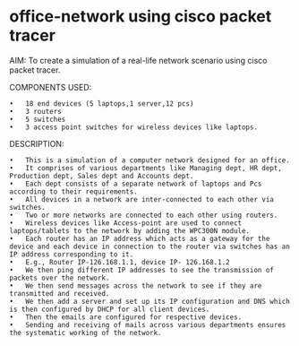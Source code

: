 # office-network using cisco packet tracer
AIM: To create a simulation of a real-life network scenario using cisco packet tracer.

COMPONENTS USED:

	•	18 end devices (5 laptops,1 server,12 pcs)
	•	3 routers
	•	5 switches
	•	3 access point switches for wireless devices like laptops.

DESCRIPTION:

	•	This is a simulation of a computer network designed for an office.
	•	It comprises of various departments like Managing dept, HR dept, Production dept, Sales dept and Accounts dept.
	•	Each dept consists of a separate network of laptops and Pcs according to their requirements.
	•	All devices in a network are inter-connected to each other via switches.
	•	Two or more networks are connected to each other using routers.
	•	Wireless devices like Access-point are used to connect laptops/tablets to the network by adding the WPC300N module.
	•	Each router has an IP address which acts as a gateway for the device and each device in connection to the router via switches has an IP address corresponding to it.
	•	E.g., Router IP-126.168.1.1, device IP- 126.168.1.2
	•	We then ping different IP addresses to see the transmission of packets over the network.
	•	We then send messages across the network to see if they are transmitted and received.
	•	We then add a server and set up its IP configuration and DNS which is then configured by DHCP for all client devices.
	•	Then the emails are configured for respective devices.
	•	Sending and receiving of mails across various departments ensures the systematic working of the network.
